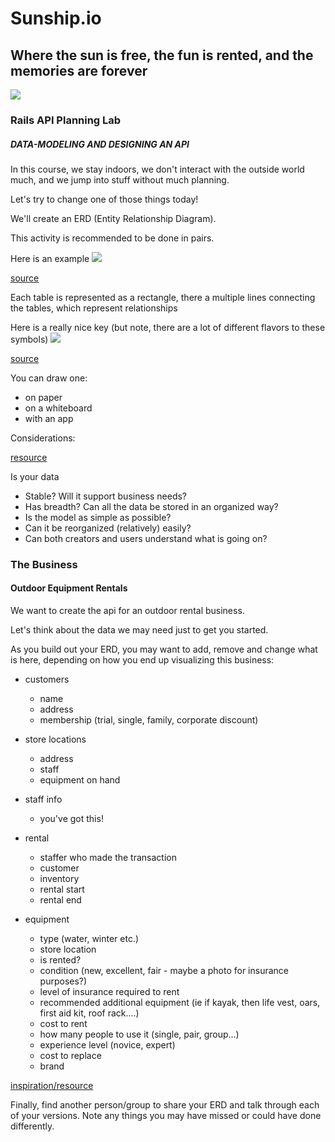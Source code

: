 # Sunship.io
## Where the sun is free, the fun is rented, and the memories are forever

![](https://upload.wikimedia.org/wikipedia/commons/thumb/8/81/USRC_Salmon_P_Chase_-_LoC_4a25817u.jpg/440px-USRC_Salmon_P_Chase_-_LoC_4a25817u.jpg)

### Rails API Planning Lab

##### DATA-MODELING AND DESIGNING AN API

In this course, we stay indoors, we don't interact with the outside world much, and we jump into stuff without much planning.

Let's try to change one of those things today!

We'll create an ERD (Entity Relationship Diagram).

This activity is recommended to be done in pairs.

Here is an example
![](https://www.researchgate.net/profile/Waheed_Iqbal/publication/283635381/figure/fig1/AS:294185682518019@1447150740787/EERD-of-Telemedicine-Web-Service.png)

[source](https://www.researchgate.net/figure/EERD-of-Telemedicine-Web-Service_fig1_283635381)

Each table is represented as a rectangle, there a multiple lines connecting the tables, which represent relationships

Here is a really nice key (but note, there are a lot of different flavors to these symbols)
![](https://cacoo.com/wp-app/uploads/2018/05/ER-notation-1.png)

[source](https://cacoo.com/blog/er-diagrams-vs-eer-diagrams-whats-the-difference/)

You can draw one:
- on paper
- on a whiteboard
- with an app

Considerations:

[resource](https://www.lucidchart.com/pages/enhanced-entity-relationship-diagram#discovery__top)

Is your data
- Stable? Will it support business needs?
- Has breadth? Can all the data be stored in an organized way?
- Is the model as simple as possible?
- Can it be reorganized (relatively) easily?
- Can both creators and users understand what is going on?

### The Business
#### Outdoor Equipment Rentals

We want to create the api for an outdoor rental business.

Let's think about the data we may need just to get you started.

As you build out your ERD, you may want to add, remove and change what is here, depending on how you end up visualizing this business:

- customers
  - name
  - address
  - membership (trial, single, family, corporate discount)

- store locations
  - address
  - staff
  - equipment on hand

- staff info
  - you've got this!

-  rental
    - staffer who made the transaction
    - customer
    - inventory
    - rental start
    - rental end

- equipment
  - type (water, winter etc.)
  - store location
  - is rented?
  - condition (new, excellent, fair - maybe a photo for insurance purposes?)
  - level of insurance required to rent
  - recommended additional equipment (ie if kayak, then life vest, oars, first aid kit, roof rack....)
  - cost to rent
  - how many people to use it (single, pair, group...)
  - experience level (novice, expert)
  - cost to replace
  - brand


[inspiration/resource](https://www.visual-paradigm.com/guide/data-modeling/what-is-entity-relationship-diagram/)

Finally, find another person/group to share your ERD and talk through each of your versions. Note any things you may have missed or could have done differently.
